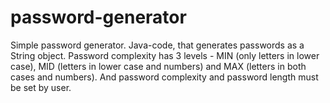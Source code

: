 # password-generator
Simple password generator.
Java-code, that generates passwords as a String object. Password complexity has 3 levels - MIN (only letters in lower case), MID (letters in lower case and numbers) and MAX (letters in both cases and numbers). And password complexity and password length must be set by user.
